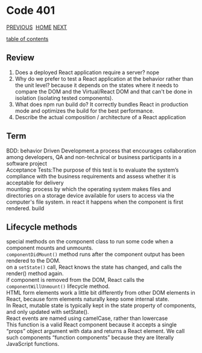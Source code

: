 # Code 401

[PREVIOUS](https://dinaalsaid.github.io/code401reading/class-26) &nbsp;[HOME](https://dinaalsaid.github.io/reading-notes/)&nbsp;[NEXT](https://dinaalsaid.github.io/code401reading/class-28)

[table of contents](https://dinaalsaid.github.io/code401reading/)

## Review

1. Does a deployed React application require a server?
nope  
2. Why do we prefer to test a React application at the behavior rather than the unit level?
because it depends on the states where it needs to compare the DOM and the Virtual/React DOM and that can't be done in isolation (isolating tested components).
3. What does npm run build do?
It correctly bundles React in production mode and optimizes the build for the best performance.  
4. Describe the actual composition / architecture of a React application

## Term

BDD: behavior Driven Development.a process that encourages collaboration among developers, QA and non-technical or business participants in a software project  
Acceptance Tests:The purpose of this test is to evaluate the system’s compliance with the business requirements and assess whether it is acceptable for delivery  
mounting: process by which the operating system makes files and directories on a storage device available for users to access via the computer's file system. in react it happens when the component is first rendered.
build  

## Lifecycle methods

special methods on the component class to run some code when a component mounts and unmounts.  
`componentDidMount()` method runs after the component output has been rendered to the DOM.  
on a `setState()` call, React knows the state has changed, and calls the render() method again.  
if component is removed from the DOM, React calls the `componentWillUnmount()` lifecycle method.  
HTML form elements work a little bit differently from other DOM elements in React, because form elements naturally keep some internal state.  
In React, mutable state is typically kept in the state property of components, and only updated with setState().  
React events are named using camelCase, rather than lowercase  
This function is a valid React component because it accepts a single “props” object argument with data and returns a React element. We call such components “function components” because they are literally JavaScript functions.